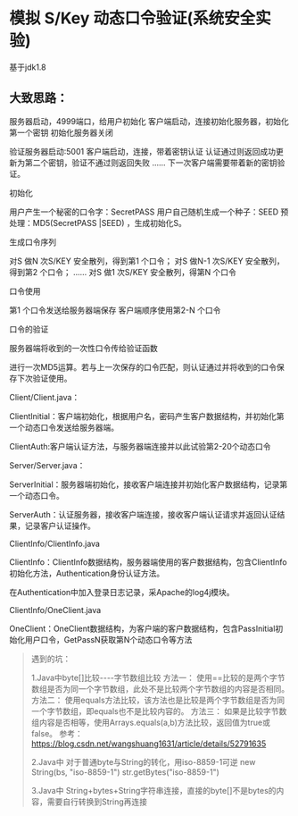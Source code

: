 # 模拟 S/Key 动态口令验证(系统安全实验)
基于jdk1.8 

## 大致思路：
 服务器启动，4999端口，给用户初始化
 客户端启动，连接初始化服务器，初始化第一个密钥
初始化服务器关闭

验证服务器启动:5001
客户端启动，连接，带着密钥认证
	认证通过则返回成功更新为第二个密钥，验证不通过则返回失败
	......
下一次客户端需要带着新的密钥验证。


初始化

用户产生一个秘密的口令字：SecretPASS
用户自己随机生成一个种子：SEED 
预处理：MD5(SecretPASS |SEED) ，生成初始化S。 

生成口令序列

对S 做N 次S/KEY 安全散列，得到第1 个口令；
对S 做N-1 次S/KEY 安全散列，得到第2 个口令；
……
对S 做1 次S/KEY 安全散列，得第N 个口令

口令使用

第1 个口令发送给服务器端保存
客户端顺序使用第2-N 个口令

口令的验证

服务器端将收到的一次性口令传给验证函数

进行一次MD5运算。若与上一次保存的口令匹配，则认证通过并将收到的口令保存下次验证使用。	

Client/Client.java：

ClientInitial：客户端初始化，根据用户名，密码产生客户数据结构，并初始化第一个动态口令发送给服务器端。

ClientAuth:客户端认证方法，与服务器端连接并以此试验第2-20个动态口令

Server/Server.java：

ServerInitial：服务器端初始化，接收客户端连接并初始化客户数据结构，记录第一个动态口令。

ServerAuth：认证服务器，接收客户端连接，接收客户端认证请求并返回认证结果，记录客户认证操作。

ClientInfo/ClientInfo.java

ClientInfo：ClientInfo数据结构，服务器端使用的客户数据结构，包含ClientInfo初始化方法，Authentication身份认证方法。

在Authentication中加入登录日志记录，采Apache的log4j模块。

ClientInfo/OneClient.java

OneClient：OneClient数据结构，为客户端的客户数据结构，包含PassInitial初始化用户口令，GetPassN获取第N个动态口令等方法	


> 遇到的坑：
>
>1.Java中byte[]比较----字节数组比较
>方法一：
>使用==比较的是两个字节数组是否为同一个字节数组，此处不是比较两个字节数组的内容是否相同。
>方法二：
>使用equals方法比较，该方法也是比较是两个字节数组是否为同一个字节数组，即equals也不是比较内容的。
>方法三：
>如果是比较字节数组内容是否相等，使用Arrays.equals(a,b)方法比较，返回值为true或false。
>参考：https://blog.csdn.net/wangshuang1631/article/details/52791635
>
>2.Java中
>对于普通byte与String的转化，用iso-8859-1可逆
>new String(bs, "iso-8859-1")
>str.getBytes("iso-8859-1")
>
>3.Java中
>String+bytes+String字符串连接，直接的byte[]不是bytes的内容，需要自行转换到String再连接

